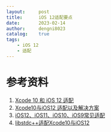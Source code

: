 ```yaml
---
layout:     post
title:      iOS 12适配要点
date:       2023-02-14
author:     dengni8023
catalog:    true
tags:
    - iOS 12
    - 适配
---
```


# 参考资料

1. [Xcode 10 和 iOS 12 适配](https://toutiao.io/posts/3xso0m/preview)
2. [Xcode10与iOS12 适配以及解决方案](https://www.likecs.com/show-204304794.html)
3. [iOS12、iOS11、iOS10、iOS9常见适配](https://www.jianshu.com/p/61d7bfac6e1a)
4. [libstdc++适配Xcode10与iOS12](https://www.shuzhiduo.com/A/GBJrNrAGJ0/)

